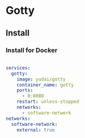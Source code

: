 # Gotty

## Install

### Install for Docker

```shell

```

```yml
services:
  gotty:
    image: yudai/gotty
    container_name: gotty
    ports:
      - 0:8080
    restart: unless-stopped
    networks:
      - software-network
networks:
  software-network:
    external: true
```
